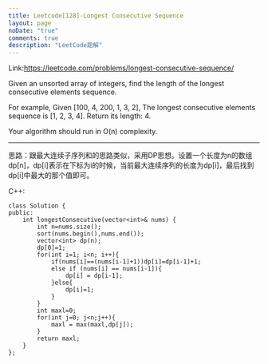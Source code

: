 ```yaml
---
title: Leetcode[128]-Longest Consecutive Sequence
layout: page
noDate: "true"
comments: true
description: "LeetCode题解" 
---
```

<article class="post post-type-normal" itemscope="" itemtype="http://schema.org/Article" style="opacity: 1; transform: translateY(0px);">

Link:https://leetcode.com/problems/longest-consecutive-sequence/

Given an unsorted array of integers, find the length of the longest consecutive elements sequence.

For example,
Given [100, 4, 200, 1, 3, 2],
The longest consecutive elements sequence is [1, 2, 3, 4]. Return its length: 4.

Your algorithm should run in O(n) complexity.

---

思路：跟最大连续子序列和的思路类似，采用DP思想。设置一个长度为n的数组dp[n]，dp[i]表示在下标为i的时候，当前最大连续序列的长度为dp[i]，最后找到dp[i]中最大的那个值即可。

C++:

```
class Solution {
public:
    int longestConsecutive(vector<int>& nums) {
        int n=nums.size();
        sort(nums.begin(),nums.end());
        vector<int> dp(n);
        dp[0]=1;
        for(int i=1; i<n; i++){
            if(nums[i]==(nums[i-1]+1))dp[i]=dp[i-1]+1;
            else if (nums[i] == nums[i-1]){
                dp[i] = dp[i-1];
            }else{
                dp[i]=1;
            }
        }
        int maxl=0;
        for(int j=0; j<n;j++){
            maxl = max(maxl,dp[j]);
        }
        return maxl;
    }
};
```


</article>
